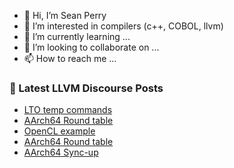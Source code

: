 - 👋 Hi, I’m Sean Perry
- 👀 I’m interested in compilers (c++, COBOL, llvm)
- 🌱 I’m currently learning ...
- 💞️ I’m looking to collaborate on ...
- 📫 How to reach me ...

<!---
s66perry/s66perry is a ✨ special ✨ repository because its `README.md` (this file) appears on your GitHub profile.
You can click the Preview link to take a look at your changes.
--->
### 📕 Latest LLVM Discourse Posts

<!-- DISCOURSE-LLVM:START -->
- [LTO temp commands](https://discourse.llvm.org/t/lto-temp-commands/74035#post_6)
- [AArch64 Round table](https://discourse.llvm.org/t/aarch64-round-table/73716#post_18)
- [OpenCL example](https://discourse.llvm.org/t/opencl-example/74187#post_1)
- [AArch64 Round table](https://discourse.llvm.org/t/aarch64-round-table/73716#post_17)
- [AArch64 Sync-up](https://discourse.llvm.org/t/aarch64-sync-up/74186#post_1)
<!-- DISCOURSE-LLVM:END -->
